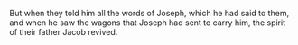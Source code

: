 But when they told him all the words of Joseph, which he had said to them, and when he saw the wagons that Joseph had sent to carry him, the spirit of their father Jacob revived.

